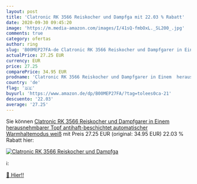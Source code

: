 ```yaml
---
layout: post
title: 'Clatronic RK 3566 Reiskocher und Dampfga mit 22.03 % Rabatt'
date: 2020-09-30 09:45:20
image: 'https://m.media-amazon.com/images/I/41sQ-fmbOxL._SL200_.jpg'
comments: true
category: ofertas
author: ring
slug: 'B00MEP27FA-de Clatronic RK 3566 Reiskocher und Dampfgarer in Einem  herausnehmbarer Topf  antihaft-beschichtet   automatischer Warmhaltemodus  weiß'
actualPrice: 27.25 EUR
currency: EUR
price: 27.25
comparePrice: 34.95 EUR
prodname: 'Clatronic RK 3566 Reiskocher und Dampfgarer in Einem  herausnehmbarer Topf  antihaft-beschichtet   automatischer Warmhaltemodus  weiß'
country: 'de'
flag: '🇩🇪'
buyurl: 'https://www.amazon.de/dp/B00MEP27FA/?tag=tolees0ca-21'
descuento: '22.03'
average: '27.25'
---
```


Sie können [Clatronic RK 3566 Reiskocher und Dampfgarer in Einem  herausnehmbarer Topf  antihaft-beschichtet   automatischer Warmhaltemodus  weiß](https://www.amazon.de/dp/B00MEP27FA/?tag=tolees0ca-21) mit Preis 27.25 EUR (original: 34.95 EUR) 22.03 % Rabatt hier:

[![Clatronic RK 3566 Reiskocher und Dampfga](https://m.media-amazon.com/images/I/41sQ-fmbOxL._SL200_.jpg)](https://www.amazon.de/dp/B00MEP27FA/?tag=tolees0ca-21)

ℹ️:


[🛒 Hier!!](https://www.amazon.de/dp/B00MEP27FA/?tag=tolees0ca-21)
